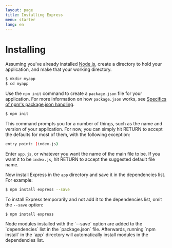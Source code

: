 ```yaml
---
layout: page
title: Installing Express
menu: starter
lang: en
---
```


# Installing

Assuming you've already installed [Node.js](https://nodejs.org/), create a directory to hold your application, and make that your working directory.

~~~sh
$ mkdir myapp
$ cd myapp
~~~

Use the `npm init` command to create a `package.json` file for your application.
For more information on how `package.json` works, see [Specifics of npm's package.json handling](https://docs.npmjs.com/files/package.json).

~~~sh
$ npm init
~~~

This command prompts you for a number of things, such as the name and version of your application.
For now, you can simply hit RETURN to accept the defaults for most of them, with the following exception:

~~~sh
entry point: (index.js)
~~~

Enter `app.js`, or whatever you want the name of the main file to be. If you want it to be `index.js`, hit RETURN to accept the suggested default file name.

Now install Express in the `app` directory and save it in the dependencies list. For example:

~~~sh
$ npm install express --save
~~~

To install Express temporarily and not add it to the dependencies list, omit the `--save` option:

~~~sh
$ npm install express
~~~

<div class="doc-box doc-info" markdown="1">
Node modules installed with the `--save` option are added to the `dependencies` list in the `package.json` file.
Afterwards, running `npm install` in the `app` directory will automatically install modules in the dependencies list.
</div>
